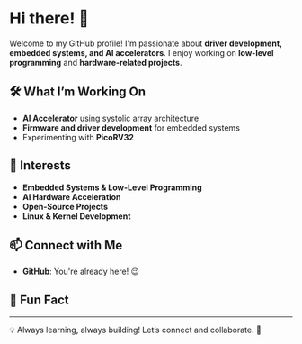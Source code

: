 # Hi there! 👋

Welcome to my GitHub profile! I'm passionate about **driver development, embedded systems, and AI accelerators**. I enjoy working on **low-level programming** and **hardware-related projects**.

## 🛠️ What I’m Working On
- **AI Accelerator** using systolic array architecture
- **Firmware and driver development** for embedded systems
- Experimenting with **PicoRV32**

## 📌 Interests
- **Embedded Systems & Low-Level Programming**
- **AI Hardware Acceleration**
- **Open-Source Projects**
- **Linux & Kernel Development**



## 📫 Connect with Me
- **GitHub**: You're already here! 😉

## 🚀 Fun Fact

---
💡 Always learning, always building! Let’s connect and collaborate. 🚀
